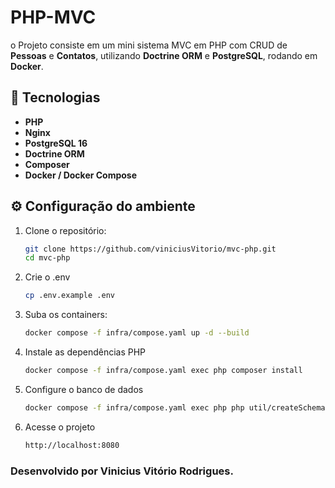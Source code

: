 # PHP-MVC
o Projeto consiste em um mini sistema MVC em PHP com CRUD de **Pessoas** e **Contatos**, utilizando **Doctrine ORM** e **PostgreSQL**, rodando em **Docker**.

## 🚀 Tecnologias

- **PHP**
- **Nginx**
- **PostgreSQL 16**
- **Doctrine ORM**
- **Composer**
- **Docker / Docker Compose**

## ⚙️ Configuração do ambiente

1. Clone o repositório:
   ```bash
   git clone https://github.com/viniciusVitorio/mvc-php.git
   cd mvc-php
   ```
   
2. Crie o .env
   ```bash
   cp .env.example .env
   ```

3. Suba os containers:
    ```bash
    docker compose -f infra/compose.yaml up -d --build
    ```

4. Instale as dependências PHP
   ```bash
   docker compose -f infra/compose.yaml exec php composer install
   ```

5. Configure o banco de dados
   ```bash
   docker compose -f infra/compose.yaml exec php php util/createSchema.php
   ```

 6. Acesse o projeto
    ```bash
    http://localhost:8080
     ```

### Desenvolvido por Vinicius Vitório Rodrigues.
